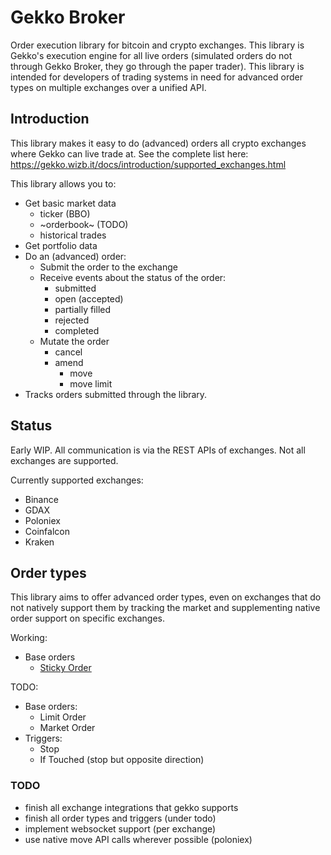 # Gekko Broker

Order execution library for bitcoin and crypto exchanges. This library is Gekko's execution engine for all live orders (simulated orders do not through Gekko Broker, they go through the paper trader). This library is intended for developers of trading systems in need for advanced order types on multiple exchanges over a unified API.

## Introduction

This library makes it easy to do (advanced) orders all crypto exchanges where Gekko can live trade at. See the complete list here: https://gekko.wizb.it/docs/introduction/supported_exchanges.html

This library allows you to:

- Get basic market data
  - ticker (BBO)
  - ~orderbook~ (TODO)
  - historical trades
- Get portfolio data
- Do an (advanced) order:
  - Submit the order to the exchange
  - Receive events about the status of the order:
    - submitted
    - open (accepted)
    - partially filled
    - rejected
    - completed
  - Mutate the order
    - cancel
    - amend
      - move
      - move limit
- Tracks orders submitted through the library.

## Status

Early WIP. All communication is via the REST APIs of exchanges. Not all exchanges are supported.

Currently supported exchanges:

- Binance
- GDAX
- Poloniex
- Coinfalcon
- Kraken

## Order types

This library aims to offer advanced order types, even on exchanges that do not natively support them by tracking the market and supplementing native order support on specific exchanges.

Working:

- Base orders
  - [Sticky Order](./sticky_order.md)

TODO:

- Base orders:
  - Limit Order
  - Market Order
- Triggers:
  - Stop
  - If Touched (stop but opposite direction)

### TODO

- finish all exchange integrations that gekko supports
- finish all order types and triggers (under todo)
- implement websocket support (per exchange)
- use native move API calls wherever possible (poloniex)
